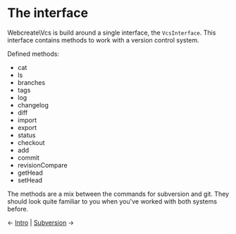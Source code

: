 # The interface

Webcreate\Vcs is build around a single interface, the `VcsInterface`.
This interface contains methods to work with a version control system.

Defined methods:

* cat
* ls
* branches
* tags
* log
* changelog
* diff
* import
* export
* status
* checkout
* add
* commit
* revisionCompare
* getHead
* setHead

The methods are a mix between the commands for subversion and git. They should
look quite familiar to you when you've worked with both systems before.

&larr; [Intro](01-basic-usage.md) | [Subversion](03-subversion.md) &rarr;
